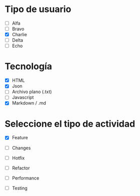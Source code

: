 # Tipo de usuario
 - [ ] Alfa
 - [ ] Bravo
 - [x] Charlie
 - [ ] Delta
 - [ ] Echo

# Tecnología
- [x] HTML
- [x] Json
- [ ] Archivo plano (.txt)
- [ ] Javascript
- [x] Markdown / .md

# Seleccione el tipo de actividad
- [x] Feature
- [ ] Changes
- [ ] Hotfix
- [ ] Refactor
- [ ] Performance
- [ ] Testing
 